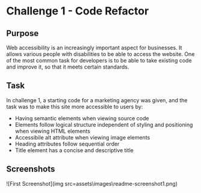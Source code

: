 # Challenge 1 - Code Refactor

## Purpose

Web accessibility is an increasingly important aspect for businesses. It allows various people with disabilities to be able to access the website. One of the most common task for developers is to be able to take existing code and improve it, so that it meets certain standards.

## Task
In challenge 1, a starting code for a marketing agency was given, and the task was to make this site more accessible to users by:
- Having semantic elements when viewing source code
- Elements follow logical structure independent of styling and positioning when viewing HTML elements
- Accessibile alt attribute when viewing image elements
- Heading attributes follow sequential order
- Title element has a concise and descriptive title

## Screenshots

![First Screenshot](img src=assets\images\readme-screenshot1.png)
